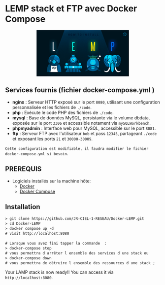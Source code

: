 
# LEMP stack et FTP avec Docker Compose
<p align="center">
<img src="LEMP.png" alt="Photo de démonstration" width="300">
</p>



## Services fournis (fichier docker-compose.yml )

- **nginx** : Serveur HTTP exposé sur le port `8080`, utilisant une configuration personnalisée et les fichiers de `./code`.
- **php** : Exécute le code PHP des fichiers de `./code`.
- **mysql** : Base de données MySQL, persistante via le volume dbdata, exposée sur le port `3306` et accessible notament via `mySQLWorkbench`.
- **phpmyadmin** : Interface web pour MySQL, accessible sur le port `8081`.
- **ftp** : Serveur FTP avec l'utilisateur `bob` et pass `12345`, partageant `./code` et exposant les ports `21` et `30000-30009`.

`Cette configuration est modifiable, il faudra modifier le fichier docker-compose.yml si besoin`.

## PREREQUIS 
- Logiciels installés sur la machine hôte:
    - [Docker](https://docs.docker.com/install/) 
    - [Docker Compose](https://docs.docker.com/compose/install/)

## Installation

```shell
> git clone https://github.com/JR-CIEL-1-RESEAU/Docker-LEMP.git
> cd Docker-LEMP
> docker compose up -d
# visit http://localhost:8080

# Lorsque vous avez fini tapper la commande  :
> docker-compose stop
# vous permettra d arrêter l ensemble des services d une stack ou
> docker-compose down
# vous permettra de détruire l ensemble des ressources d une stack ;
```


Your LAMP stack is now ready!! You can access it via `http://localhost:8080`.















